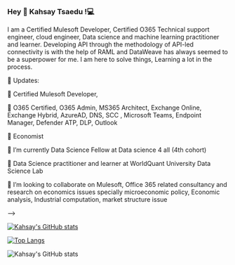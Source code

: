 ### Hey 👋 Kahsay Tsaedu !💻

I am a Certified Mulesoft Developer, Certified O365 Technical support engineer, cloud engineer, Data science and machine learning practitioner and learner. 
Developing API through the methodology of API-led connectivity is with the help of RAML and DataWeave has always seemed to be a superpower for me. I am here to solve things, Learning a lot in the process.


🔭 Updates:



🌱 Certified Mulesoft Developer,

🌱 O365 Certified, O365 Admin, MS365 Architect, Exchange Online, Exchange Hybrid, AzureAD, DNS, SCC , Microsoft Teams, Endpoint Manager, Defender ATP, DLP, Outlook

🌱 Economist 

 🌱 I’m currently Data Science Fellow at Data science  4 all (4th cohort)
 
 🔭 Data Science practitioner and learner at WorldQuant University Data Science Lab 
 
 👯 I’m looking to collaborate on  Mulesoft, Office 365 related  consultancy and research on economics issues specially microeconomic policy, Economic analysis, Industrial computation, market structure issue 
 
 
-->



[![Kahsay's GitHub stats](https://github-readme-stats.vercel.app/api?username=KTsaedu )](https://github.com/KTsaedu/github-readme-stats)





[![Top Langs](https://github-readme-stats.vercel.app/api/top-langs/?username=KTsaedu)](https://github.com/KTsaedu/github-readme-stats)





![Kahsay's GitHub stats](https://github-readme-stats.vercel.app/api?username=KTsaedu&show_icons=true&theme=radical)



